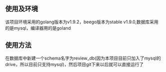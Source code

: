 使用及环境
---
该项目环境采用的golang版本为v1.9.2，beego版本为stable v1.9.0,数据库采用的是mysql，编译器用的是goland

使用方法
---
在数据库中新建一个schema名字为review_db(因为本项目目前只加入了mysql的drive，所以目前只支持mysql)，然后项目git下来以后就可以直接运行了
